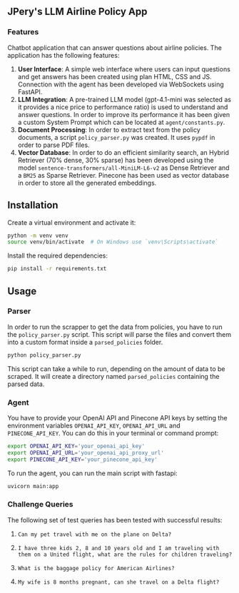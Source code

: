 ## JPery's LLM Airline Policy App

### Features

Chatbot application that can answer questions about airline policies. The application has the following features:

1. **User Interface**: A simple web interface where users can input questions and get answers has been created using plan HTML, CSS and JS. Connection with the agent has been developed via WebSockets using FastAPI.
2. **LLM Integration**: A pre-trained LLM model (gpt-4.1-mini was selected as it provides a nice price to performance ratio) is used to understand and answer questions. In order to improve its performance it has been given a custom System Prompt which can be located at `agent/constants.py`.
3. **Document Processing**: In order to extract text from the policy documents, a script `policy_parser.py` was created. It uses `pypdf` in order to parse PDF files.
4. **Vector Database**: In order to do an efficient similarity search, an Hybrid Retriever (70% dense, 30% sparse) has been developed using the model `sentence-transformers/all-MiniLM-L6-v2` as Dense Retriever and a `BM25` as Sparse Retriever. Pinecone has been used as vector database in order to store all the generated embeddings.

## Installation

Create a virtual environment and activate it:

```bash
python -m venv venv
source venv/bin/activate  # On Windows use `venv\Scripts\activate`
```

Install the required dependencies:

```bash
pip install -r requirements.txt
```

## Usage

### Parser

In order to run the scrapper to get the data from policies, you have to run the `policy_parser.py` script. This script will parse the files and convert them into a custom format inside a `parsed_policies` folder.

```bash
python policy_parser.py
```

This script can take a while to run, depending on the amount of data to be scraped. It will create a directory named `parsed_policies` containing the parsed data.

### Agent

You have to provide your OpenAI API and Pinecone API keys by setting the environment variables `OPENAI_API_KEY`, `OPENAI_API_URL` and `PINECONE_API_KEY`. You can do this in your terminal or command prompt:

```bash
export OPENAI_API_KEY='your_openai_api_key'
export OPENAI_API_URL='your_openai_api_proxy_url'
export PINECONE_API_KEY='your_pinecone_api_key'
```

To run the agent, you can run the main script with fastapi:

```bash
uvicorn main:app
```

### Challenge Queries

The following set of test queries has been tested with successful results:

1. `Can my pet travel with me on the plane on Delta?`

2. `I have three kids 2, 8 and 10 years old and I am traveling with them on a United flight, what are the rules for children traveling?`

3. `What is the baggage policy for American Airlines?`

4. `My wife is 8 months pregnant, can she travel on a Delta flight?`